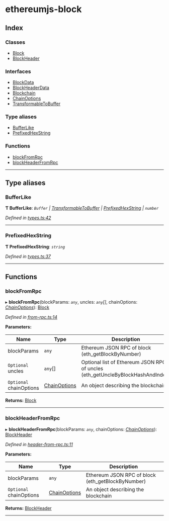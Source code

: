 # ethereumjs-block

## Index

### Classes

- [Block](classes/block.md)
- [BlockHeader](classes/blockheader.md)

### Interfaces

- [BlockData](interfaces/blockdata.md)
- [BlockHeaderData](interfaces/blockheaderdata.md)
- [Blockchain](interfaces/blockchain.md)
- [ChainOptions](interfaces/chainoptions.md)
- [TransformableToBuffer](interfaces/transformabletobuffer.md)

### Type aliases

- [BufferLike](#bufferlike)
- [PrefixedHexString](#prefixedhexstring)

### Functions

- [blockFromRpc](#blockfromrpc)
- [blockHeaderFromRpc](#blockheaderfromrpc)

---

## Type aliases

<a id="bufferlike"></a>

### BufferLike

**Ƭ BufferLike**: _`Buffer` \| [TransformableToBuffer](interfaces/transformabletobuffer.md) \| [PrefixedHexString](#prefixedhexstring) \| `number`_

_Defined in [types.ts:42](https://github.com/ethereumjs/ethereumjs-vm/blob/7d27b6f/packages/block/src/types.ts#L42)_

---

<a id="prefixedhexstring"></a>

### PrefixedHexString

**Ƭ PrefixedHexString**: _`string`_

_Defined in [types.ts:37](https://github.com/ethereumjs/ethereumjs-vm/blob/7d27b6f/packages/block/src/types.ts#L37)_

---

## Functions

<a id="blockfromrpc"></a>

### blockFromRpc

▸ **blockFromRpc**(blockParams: _`any`_, uncles: _`any`[]_, chainOptions: _[ChainOptions](interfaces/chainoptions.md)_): [Block](classes/block.md)

_Defined in [from-rpc.ts:14](https://github.com/ethereumjs/ethereumjs-vm/blob/7d27b6f/packages/block/src/from-rpc.ts#L14)_

**Parameters:**

| Name                    | Type                                       | Description                                                                    |
| ----------------------- | ------------------------------------------ | ------------------------------------------------------------------------------ |
| blockParams             | `any`                                      | Ethereum JSON RPC of block (eth_getBlockByNumber)                              |
| `Optional` uncles       | `any`[]                                    | Optional list of Ethereum JSON RPC of uncles (eth_getUncleByBlockHashAndIndex) |
| `Optional` chainOptions | [ChainOptions](interfaces/chainoptions.md) | An object describing the blockchain                                            |

**Returns:** [Block](classes/block.md)

---

<a id="blockheaderfromrpc"></a>

### blockHeaderFromRpc

▸ **blockHeaderFromRpc**(blockParams: _`any`_, chainOptions: _[ChainOptions](interfaces/chainoptions.md)_): [BlockHeader](classes/blockheader.md)

_Defined in [header-from-rpc.ts:11](https://github.com/ethereumjs/ethereumjs-vm/blob/7d27b6f/packages/block/src/header-from-rpc.ts#L11)_

**Parameters:**

| Name                    | Type                                       | Description                                       |
| ----------------------- | ------------------------------------------ | ------------------------------------------------- |
| blockParams             | `any`                                      | Ethereum JSON RPC of block (eth_getBlockByNumber) |
| `Optional` chainOptions | [ChainOptions](interfaces/chainoptions.md) | An object describing the blockchain               |

**Returns:** [BlockHeader](classes/blockheader.md)

---
